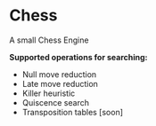 # Chess

A small Chess Engine


<b>Supported operations for searching:</b>

- Null move reduction
- Late move reduction
- Killer heuristic 
- Quiscence search
- Transposition tables [soon]
 
